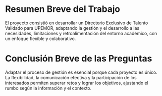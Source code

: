 # Resumen Breve del Trabajo

El proyecto consistió en desarrollar un Directorio Exclusivo de Talento Validado para UPEMOR, adaptando la gestión y el desarrollo a las necesidades, limitaciones y retroalimentación del entorno académico, con un enfoque flexible y colaborativo.

# Conclusión Breve de las Preguntas

Adaptar el proceso de gestión es esencial porque cada proyecto es único. La flexibilidad, la comunicación efectiva y la participación de los interesados permiten superar retos y lograr los objetivos, ajustando el rumbo según la información y el contexto.
